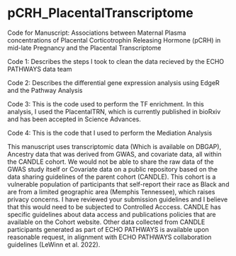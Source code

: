 # pCRH_PlacentalTranscriptome
Code for Manuscript: Associations between Maternal Plasma concentrations of Placental Corticotrophin Releasing Hormone (pCRH) in mid-late Pregnancy and the Placental Transcriptome


Code 1: Describes the steps I took to clean the data recieved by the ECHO PATHWAYS data team

Code 2: Describes the differential gene expression analysis using EdgeR and the Pathway Analysis

Code 3: This is the code used to perform the TF enrichment. In this analysis, I used the PlacentalTRN, which is currently published in bioRxiv and has been accepted in Science Advances.

Code 4: This is the code that I used to perform the Mediation Analysis

This manuscript uses transcriptomic data (Which is available on DBGAP), Ancestry data that was derived from GWAS, and covariate data, all within the CANDLE cohort. We would not be able to share the raw data of the GWAS study itself or Covariate data on a public repository based on the data sharing guidelines of the parent cohort (CANDLE). This cohort is a vulnerable population of participants that self-report their race as Black and are from a limited geographic area (Memphis Tennessee), which raises privacy concerns. I have reviewed your submission guidelines and I believe that this would need to be subjected to Controlled Acccess. CANDLE has specific guidelines about data access and publications policies that are available on the Cohort website. Other data collected from CANDLE participants generated as part of ECHO PATHWAYS is available upon reasonable request, in alignment with ECHO PATHWAYS collaboration guidelines (LeWinn et al. 2022).
